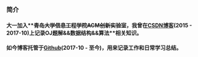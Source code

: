 ### 简介

#### 大一加入**~~青岛大学信息工程学院ACM创新实验室~~**，我曾在[CSDN博客](http://blog.csdn.net/qq_31751569/ "CSDN")(2015 - 2017-10)上记录**OJ题解&&数据结构&&算法**相关知识。    
#### 如今博客托管于[Github](https://github.com/ilvseyinfu/blog/issues)(2017-10 - 至今)，用来记录**工作和日常学习总结**。

